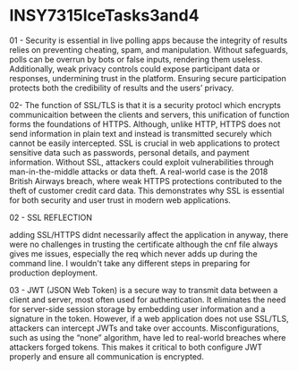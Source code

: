 # INSY7315IceTasks3and4

01 - Security is essential in live polling apps because the integrity of results relies on preventing cheating, spam, and manipulation. Without safeguards, polls can be overrun by bots or false inputs, rendering them useless. Additionally, weak privacy controls could expose participant data or responses, undermining trust in the platform. Ensuring secure participation protects both the credibility of results and the users’ privacy.

02- The function of SSL/TLS is that it is a security protocl which encrypts communicaition between the clients and servers, this unification of function forms the foundations of HTTPS. Although, unlike HTTP, HTTPS does not send information in plain text and instead is transmitted securely which cannot be easily intercepted. SSL is crucial in web applications to protect sensitive data such as passwords, personal details, and payment information. Without SSL, attackers could exploit vulnerabilities through man-in-the-middle attacks or data theft. A real-world case is the 2018 British Airways breach, where weak HTTPS protections contributed to the theft of customer credit card data. This demonstrates why SSL is essential for both security and user trust in modern web applications.

02 - SSL REFLECTION

adding SSL/HTTPS didnt necessarily affect the application in anyway, there were no challenges in trusting the certificate although the cnf file always gives me issues, especially the req which never adds up during the command line. I wouldn't take any different steps in preparing for production deployment. 

03 - JWT (JSON Web Token) is a secure way to transmit data between a client and server, most often used for authentication. It eliminates the need for server-side session storage by embedding user information and a signature in the token. However, if a web application does not use SSL/TLS, attackers can intercept JWTs and take over accounts. Misconfigurations, such as using the “none” algorithm, have led to real-world breaches where attackers forged tokens. This makes it critical to both configure JWT properly and ensure all communication is encrypted.